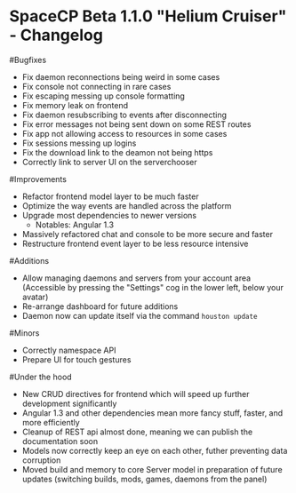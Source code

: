 SpaceCP Beta 1.1.0 "Helium Cruiser" - Changelog
=============================

#Bugfixes
- Fix daemon reconnections being weird in some cases
- Fix console not connecting in rare cases
- Fix escaping messing up console formatting
- Fix memory leak on frontend
- Fix daemon resubscribing to events after disconnecting
- Fix error messages not being sent down on some REST routes
- Fix app not allowing access to resources in some cases
- Fix sessions messing up logins
- Fix the download link to the deamon not being https
- Correctly link to server UI on the serverchooser

#Improvements
- Refactor frontend model layer to be much faster
- Optimize the way events are handled across the platform
- Upgrade most dependencies to newer versions
     - Notables: Angular 1.3
- Massively refactored chat and console to be more secure and faster
- Restructure frontend event layer to be less resource intensive

#Additions
- Allow managing daemons and servers from your account area (Accessible by pressing the "Settings" cog in the lower left, below your avatar)
- Re-arrange dashboard for future additions
- Daemon now can update itself via the command `houston update`

#Minors
- Correctly namespace API
- Prepare UI for touch gestures

#Under the hood
- New CRUD directives for frontend which will speed up further development significantly
- Angular 1.3 and other dependencies mean more fancy stuff, faster, and more efficiently
- Cleanup of REST api almost done, meaning we can publish the documentation soon
- Models now correctly keep an eye on each other, futher preventing data corruption
- Moved build and memory to core Server model in preparation of future updates (switching builds, mods, games, daemons from the panel)
